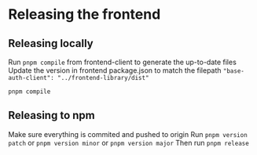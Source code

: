 # Releasing the frontend

## Releasing locally

Run `pnpm compile` from frontend-client to generate the up-to-date files
Update the version in frontend package.json to match the filepath `"base-auth-client": "../frontend-library/dist"`

```shell
pnpm compile
```

## Releasing to npm

Make sure everything is commited and pushed to origin
Run `pnpm version patch` or `pnpm version minor` or `pnpm version major`
Then run `pnpm release`
